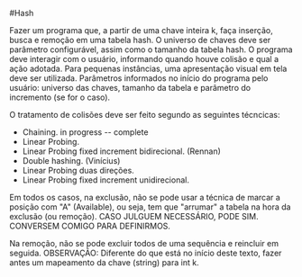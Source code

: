 #Hash

Fazer um programa que, a partir de uma chave inteira k, faça inserção, busca e remoção em uma tabela hash. O universo de chaves deve ser parâmetro configurável, assim como o tamanho da tabela hash. O programa deve interagir com o usuário, informando quando houve colisão e qual a ação adotada. Para pequenas instâncias, uma apresentação visual em tela deve ser utilizada. Parâmetros informados no início do programa pelo usuário: universo das chaves, tamanho da tabela e parâmetro do incremento (se for o caso).

O tratamento de colisões deve ser feito segundo as seguintes técncicas:
- Chaining. in progress -- complete
- Linear Probing.
- Linear Probing fixed increment bidirecional. (Rennan)
- Double hashing. (Vinícius)
- Linear Probing duas direções.
- Linear Probing fixed increment unidirecional.

Em todos os casos, na exclusão, não se pode usar a técnica de marcar a posição com "A" (Available), ou seja, tem que "arrumar" a tabela na hora da exclusão (ou remoção).
CASO JULGUEM NECESSÁRIO, PODE SIM. CONVERSEM COMIGO PARA DEFINIRMOS.

Na remoção, não se pode excluir todos de uma sequência e reincluir em seguida.
OBSERVAÇÃO: Diferente do que está no início deste texto, fazer antes um mapeamento da chave (string) para int k.
